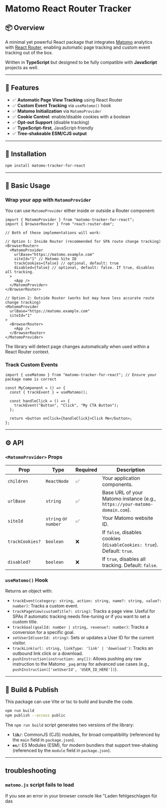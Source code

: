 # Matomo React Router Tracker

## 📦 Overview

A minimal yet powerful React package that integrates [Matomo](https://matomo.org/) analytics with [React Router](https://reactrouter.com/), enabling automatic page tracking and custom event tracking out of the box.

Written in **TypeScript** but designed to be fully compatible with **JavaScript** projects as well.

---

## 🚀 Features

- ✅ **Automatic Page View Tracking** using React Router
- ✅ **Custom Event Tracking** via `useMatomo()` hook
- ✅ **Matomo Initialization** via `MatomoProvider`
- ✅ **Cookie Control**: enable/disable cookies with a boolean
- ✅ **Opt-out Support** (disable tracking)
- ✅ **TypeScript-first**, JavaScript-friendly
- ✅ **Tree-shakeable ESM/CJS output**

---

## 🔧 Installation

```bash
npm install matomo-tracker-for-react
```

---

## 🧱 Basic Usage

### Wrap your app with `MatomoProvider`

You can use `MatomoProvider` either inside or outside a Router component:

```tsx
import { MatomoProvider } from "matomo-tracker-for-react";
import { BrowserRouter } from "react-router-dom";

// Both of these implementations will work:

// Option 1: Inside Router (recommended for SPA route change tracking)
<BrowserRouter>
  <MatomoProvider
    urlBase="https://matomo.example.com"
    siteId="1" // Matomo Site ID
    trackCookies={false} // optional, default: true
    disabled={false} // optional, default: false. If true, disables all tracking.
  >
    <App />
  </MatomoProvider>
</BrowserRouter>

// Option 2: Outside Router (works but may have less accurate route change tracking)
<MatomoProvider
  urlBase="https://matomo.example.com"
  siteId="1"
>
  <BrowserRouter>
    <App />
  </BrowserRouter>
</MatomoProvider>
```

The library will detect page changes automatically when used within a React Router context.

### Track Custom Events

```tsx
import { useMatomo } from "matomo-tracker-for-react"; // Ensure your package name is correct

const MyComponent = () => {
  const { trackEvent } = useMatomo();

  const handleClick = () => {
    trackEvent("Button", "Click", "My CTA Button");
  };

  return <button onClick={handleClick}>Click Me</button>;
};
```

---

## ⚙️ API

### `<MatomoProvider>` Props

| Prop            | Type                 | Required | Description                                                                |
| --------------- | -------------------- | -------- | -------------------------------------------------------------------------- |
| `children`      | `ReactNode`          | ✅       | Your application components.                                               |
| `urlBase`       | `string`             | ✅       | Base URL of your Matomo instance (e.g., `https://your-matomo-domain.com`). |
| `siteId`        | `string` or `number` | ✅       | Your Matomo website ID.                                                    |
| `trackCookies?` | `boolean`            | ❌       | If `false`, disables cookies (`disableCookies: true`). Default: `true`.    |
| `disabled?`     | `boolean`            | ❌       | If `true`, disables all tracking. Default: `false`.                        |

### `useMatomo()` Hook

Returns an object with:

- `trackEvent(category: string, action: string, name?: string, value?: number)`: Tracks a custom event.
- `trackPageView(customTitle?: string)`: Tracks a page view. Useful for SPAs if automatic tracking needs fine-tuning or if you want to set a custom title.
- `trackGoal(goalId: number | string, revenue?: number)`: Tracks a conversion for a specific goal.
- `setUserId(userId: string)`: Sets or updates a User ID for the current visitor.
- `trackLink(url: string, linkType: 'link' | 'download')`: Tracks an outbound link click or a download.
- `pushInstruction(instruction: any[])`: Allows pushing any raw instruction to the Matomo `_paq` array for advanced use cases (e.g., `pushInstruction(['setUserId', 'USER_ID_HERE'])`).

---

## 🔄 Build & Publish

This package can use Vite or tsc to build and bundle the code.

```bash
npm run build
npm publish --access public
```

The `npm run build` script generates two versions of the library:

- **`lib/`**: CommonJS (CJS) modules, for broad compatibility (referenced by the `main` field in `package.json`).
- **`es/`**: ES Modules (ESM), for modern bundlers that support tree-shaking (referenced by the `module` field in `package.json`).

---

## troubleshooting

### `matomo.js` script fails to load

If you see an error in your browser console like "Laden fehlgeschlagen für das <script> mit der Quelle..." or "Failed to load resource..." for `matomo.js`, even if you can access the `matomo.js` URL directly in your browser, consider these common causes:

1.  **CORS (Cross-Origin Resource Sharing)**:

    - **Problem**: Your React app (e.g., `http://localhost:3000`) and your Matomo instance (e.g., `https://matomo.example.com`) are on different origins.
    - **Solution**: Configure your Matomo server to send the `Access-Control-Allow-Origin` header, allowing requests from your React app's domain. For example, `Access-Control-Allow-Origin: http://localhost:3000`.

2.  **Mixed Content**:

    - **Problem**: Your React app is on `https` but `matomo.js` is requested via `http`.
    - **Solution**: Ensure both your app and Matomo (and the `urlBase`/`srcUrl` provided) use `https`.

3.  **Content Security Policy (CSP)**:

    - **Problem**: Your app's CSP might be blocking scripts from the Matomo domain.
    - **Solution**: Update your CSP to include your Matomo domain in `script-src` (e.g., `script-src 'self' https://matomo.example.com;`).

4.  **Ad Blockers/Browser Extensions**:

    - **Problem**: Extensions might block the script when loaded by your app.
    - **Solution**: Temporarily disable extensions to test. If an extension is the cause, consider whitelisting.

---

## 🔒 Privacy & Compliance

- Fully respects user privacy: cookies and tracking can be disabled.
- Compatible with GDPR if configured appropriately in Matomo and your application.

---

## 🔜 Roadmap

- [x] Add goal tracking (`trackGoal`)
- [x] Add user ID support (`setUserId`)
- [x] Add link/interaction tracking (`trackLink`)
- [x] Basic React Router integration for page views
- [ ] Add more helper hooks
- [ ] SSR/Next.js support
- [ ] Add tests with Vitest or Jest

---

## 💖 Support

If you find this package helpful, consider supporting its development:

[![Buy Me A Coffee](https://www.buymeacoffee.com/assets/img/custom_images/orange_img.png)](https://www.buymeacoffee.com/jonas404)

---

## 🙌 Credits

Inspired by:

- [Matomo docs on React integration](https://matomo.org/faq/new-to-piwik/how-do-i-start-tracking-data-with-matomo-on-websites-that-use-react/)
- [`@datapunt/matomo-tracker-react`](https://github.com/jonkoops/matomo-tracker) (now deprecated)

---

## 💬 License

MPL-2.0
